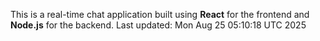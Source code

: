 This is a real-time chat application built using **React** for the frontend and **Node.js** for the backend.
Last updated: Mon Aug 25 05:10:18 UTC 2025
